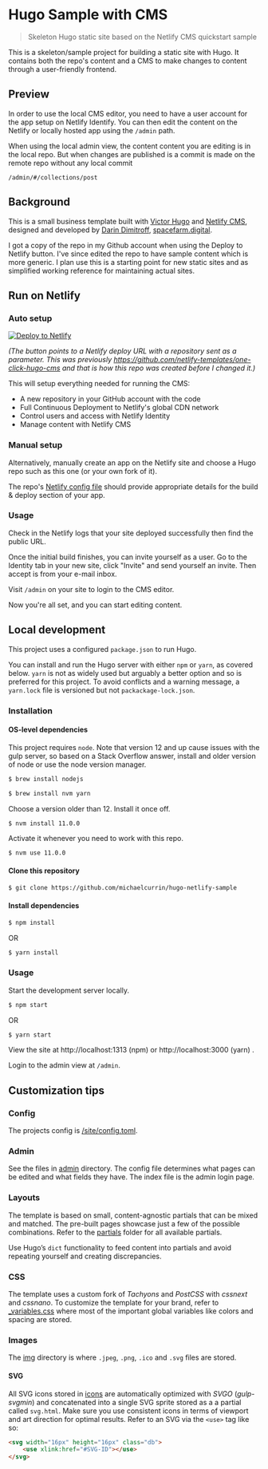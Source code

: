 # Hugo Sample with CMS
> Skeleton Hugo static site based on the Netlify CMS quickstart sample

This is a skeleton/sample project for building a static site with Hugo. It contains both the repo's content and a CMS to make changes to content through a user-friendly frontend.

## Preview

In order to use the local CMS editor, you need to have a user account for the app setup on Netlify Identify. You can then edit the content on the Netlify or locally hosted app using the `/admin` path.

When using the local admin view, the content content you are editing is in the local repo. But when changes are published is a commit is made on the remote repo without any local commit


`/admin/#/collections/post`



## Background

This is a small business template built with [Victor Hugo](https://github.com/netlify/victor-hugo) and [Netlify CMS](https://github.com/netlify/netlify-cms), designed and developed by [Darin Dimitroff](http://www.darindimitroff.com/), [spacefarm.digital](https://www.spacefarm.digital).

I got a copy of the repo in my Github account when using the Deploy to Netlify button. I've since edited the repo to have sample content which is more generic. I plan use this is a starting point for new static sites and as simplified working reference for maintaining actual sites.

## Run on Netlify

### Auto setup

[![Deploy to Netlify](https://www.netlify.com/img/deploy/button.svg)](https://app.netlify.com/start/deploy?repository=https://github.com/michaelcurrin/hugo-netlify-sample&stack=cms)

*(The button points to a Netlify deploy URL with a repository sent as a parameter. This was previously https://github.com/netlify-templates/one-click-hugo-cms and that is how this repo was created before I changed it.)*

This will setup everything needed for running the CMS:

* A new repository in your GitHub account with the code
* Full Continuous Deployment to Netlify's global CDN network
* Control users and access with Netlify Identity
* Manage content with Netlify CMS


### Manual setup

Alternatively, manually create an app on the Netlify site and choose a Hugo repo such as this one (or your own fork of it).

The repo's [Netlify config file](netlify.toml) should provide appropriate details for the build & deploy section of your app.

### Usage

Check in the Netlify logs that your site deployed successfully then find the public URL.

Once the initial build finishes, you can invite yourself as a user. Go to the Identity tab in your new site, click "Invite" and send yourself an invite. Then accept is from your e-mail inbox.

Visit `/admin` on your site to login to the CMS editor.

Now you're all set, and you can start editing content.


## Local development

This project uses a configured `package.json` to run Hugo.

You can install and run the Hugo server with either `npm` or `yarn`, as covered below. `yarn` is not as widely used but arguably a better option and so is preferred for this project. To avoid conflicts and a warning message, a `yarn.lock` file is versioned but not `packackage-lock.json`.


### Installation

#### OS-level dependencies

This project requires `node`. Note that version 12 and up cause issues with the gulp server, so based on a Stack Overflow answer, install and older version of node or use the node version manager.

```bash
$ brew install nodejs
```

```bash
$ brew install nvm yarn
```

Choose a version older than 12. Install it once off.

```bash
$ nvm install 11.0.0
```

Activate it whenever you need to work with this repo.

```
$ nvm use 11.0.0
```


#### Clone this repository

```bash
$ git clone https://github.com/michaelcurrin/hugo-netlify-sample
```

#### Install dependencies


```bash
$ npm install
```

OR

```bash
$ yarn install
```

### Usage

Start the development server locally.

```bash
$ npm start
```

OR

```bash
$ yarn start
```

View the site at http://localhost:1313 (npm) or http://localhost:3000 (yarn) .

Login to the admin view at `/admin`.


## Customization tips

### Config

The projects config is [/site/config.toml](/site/config.toml).

### Admin

See the files in [admin](/site/static/admin/) directory. The config file determines what pages can be edited and what fields they have. The index file is the admin login page.

### Layouts

The template is based on small, content-agnostic partials that can be mixed and matched. The pre-built pages showcase just a few of the possible combinations. Refer to the [partials](/site/layouts/partials) folder for all available partials.

Use Hugo’s `dict` functionality to feed content into partials and avoid repeating yourself and creating discrepancies.

### CSS

The template uses a custom fork of *Tachyons* and *PostCSS* with *cssnext* and *cssnano*. To customize the template for your brand, refer to [_variables.css](/src/css/imports/_variables.css) where most of the important global variables like colors and spacing are stored.


### Images

The [img](/site/static/img/) directory is where `.jpeg`, `.png`, `.ico` and `.svg` files are stored.


#### SVG

All SVG icons stored in [icons](/site/static/img/icons) are automatically optimized with *SVGO* (*gulp-svgmin*) and concatenated into a single SVG sprite stored as a a partial called `svg.html`. Make sure you use consistent icons in terms of viewport and art direction for optimal results. Refer to an SVG via the `<use>` tag like so:

```html
<svg width="16px" height="16px" class="db">
    <use xlink:href="#SVG-ID"></use>
</svg>
```
